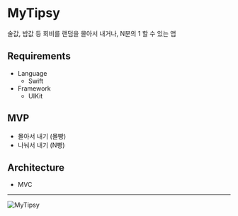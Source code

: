 # MyTipsy
술값, 밥값 등 회비를 랜덤을 몰아서 내거나, N분의 1 할 수 있는 앱

## Requirements
- Language
    - Swift
- Framework
    - UIKit
    
## MVP
- 몰아서 내기 (몰빵)
- 나눠서 내기 (N빵)

## Architecture
- MVC

---
![MyTipsy](https://user-images.githubusercontent.com/85544383/209141252-da1e884a-d265-481f-bab3-775de3735efe.png)
